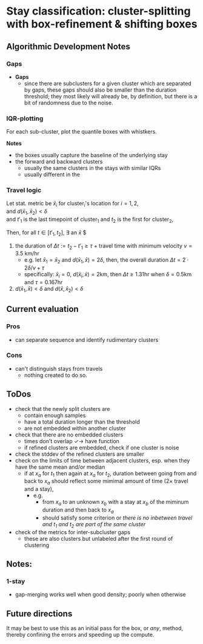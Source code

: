 # Stay classification: cluster-splitting with box-refinement & shifting boxes


## Algorithmic Development Notes

### Gaps
* **Gaps** 
    * since there are subclusters for a given cluster which are separated by gaps, these gaps should also be smaller than the duration threshold; they most likely will already be, by definition, but there is a bit of randomness due to the noise.


### IQR-plotting

For each sub-cluster, plot the quantile boxes with whistkers.

**Notes**
* the boxes usually capture the baseline of the underlying stay
* the forward and backward clusters
    * usually the same clusters in the stays with similar IQRs
    * usually different in the 
    
### Travel logic

Let stat. metric be $\bar{x}_i$ for $\mathrm{cluster}_i$'s location for $i=1,2$,
<br/>
and $d(\bar{x}_1,\bar{x}_2) < \delta$
<br/>
and $t'_1$ is the last timepoint of $\mathrm{cluster}_1$ and $t_2$ is the first for $\mathrm{cluster}_2$,

Then, for all $t\in[t'_1,t_2]$, $\exists$ an $\bar{x}$ $\$$ 
1. the duration of $\Delta t := t_2-t'_1 \geq \tau$ + travel time with minimum velocity $v = 3.5$ km/hr
    * e.g. let $\bar{x}_1 = \bar{x}_2$ and $d(\bar{x}_1,\bar{x}) = 2\delta$,
    then, the overall duration $\Delta t = 2\cdot 2\delta/v + \tau$
    * specifically: $\bar{x}_i = 0$, $d(\bar{x}_i,\bar{x}) = 2$km, then $\Delta t \geq 1.31$hr when $\delta = 0.5$km and $\tau = 0.167$hr
2. $d(\bar{x}_1,\bar{x}) < \delta$ and $d(\bar{x},\bar{x}_2) < \delta$


## Current evaluation

### Pros
* can separate sequence and identify rudimentary clusters

### Cons
* can't distinguish stays from travels 
    * nothing created to do so.

## ToDos

* check that the newly split clusters are 
    * contain enough samples
    * have a total duration longer than the threshold
    * are not embedded within another cluster
* check that there are no embedded clusters
    * times don't overlap $\checkmark\to$ have function
    * if refined clusters are embedded, check if one cluster is noise
* check the stddev of the refined clusters are smaller
* check on the limits of time between adjacent clusters, esp. when they have the same mean and/or median
    * if at $x_a$ for $t_1$ then again at $x_a$ for $t_2$, duration between going from and back to $x_a$ should reflect some mimimal amount of time ($2\times$ travel and a stay), 
        * e.g. 
            * from $x_a$ to an unknown $x_b$ with a stay at $x_b$ of the miminum duration and then back to $x_a$ 
            * should satisfy some criterion or _there is no inbetween travel and $t_1$ and $t_2$ are part of the same cluster_
* check of the metrics for inter-subcluster gaps
    * these are also clusters but unlabeled after the first round of clustering

## Notes: 

### 1-stay
* gap-merging works well when good density; poorly when otherwise

## Future directions

It may be best to use this as an initial pass for the box, or _any_, method, thereby confining the errors and speeding up the compute.